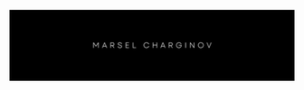 [![Header](https://github.com/Hankie-2/Hankie-2/blob/main/assets/header.png)](https://www.linkedin.com/in/charginov/)